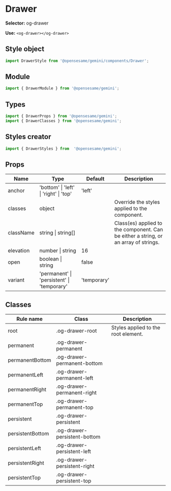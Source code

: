 # Drawer

**Selector:**
og-drawer

**Use:**
`<og-drawer></og-drawer>`

## Style object
```javascript
import DrawerStyle from '@opensesame/gemini/components/Drawer';
```

## Module
```javascript
import { DrawerModule } from '@opensesame/gemini';
```

## Types
```javascript
import { DrawerProps } from '@opensesame/gemini';
import { DrawerClasses } from '@opensesame/gemini';
```

## Styles creator
```javascript
import { DrawerStyles } from  '@opensesame/gemini';
```

## Props
Name | Type | Default | Description
---- | ---- | ------- | -----------
anchor | 'bottom' &#124; 'left' &#124; 'right' &#124; 'top' | 'left' |
classes | object | | Override the styles applied to the component.
className | string &#124; string[] | | Class(es) applied to the component. Can be either a string, or an array of strings.
elevation | number &#124; string | 16 |
open | boolean &#124; string | false |
variant | 'permanent' &#124; 'persistent' &#124; 'temporary' | 'temporary' |

## Classes
Rule name | Class | Description
--------- | ----- | -----------
root | .og-drawer-root | Styles applied to the root element.
permanent | .og-drawer-permanent |
permanentBottom | .og-drawer-permanent-bottom |
permanentLeft | .og-drawer-permanent-left |
permanentRight | .og-drawer-permanent-right |
permanentTop | .og-drawer-permanent-top |
persistent | .og-drawer-persistent |
persistentBottom | .og-drawer-persistent-bottom |
persistentLeft | .og-drawer-persistent-left |
persistentRight | .og-drawer-persistent-right |
persistentTop | .og-drawer-persistent-top |
